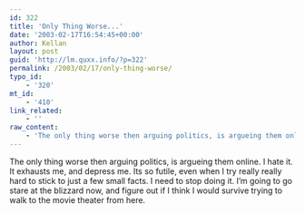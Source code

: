 ```yaml
---
id: 322
title: 'Only Thing Worse...'
date: '2003-02-17T16:54:45+00:00'
author: Kellan
layout: post
guid: 'http://lm.quxx.info/?p=322'
permalink: /2003/02/17/only-thing-worse/
typo_id:
    - '320'
mt_id:
    - '410'
link_related:
    - ''
raw_content:
    - 'The only thing worse then arguing politics, is argueing them online.  I hate it.  It exhausts me, and depress me.  Its so futile, even when I try really really hard to stick to just a few small facts.  I need to stop doing it.  I\''m going to go stare at the blizzard now, and figure out if I think I would survive trying to walk to the movie theater from here.'
---
```


The only thing worse then arguing politics, is argueing them online. I hate it. It exhausts me, and depress me. Its so futile, even when I try really really hard to stick to just a few small facts. I need to stop doing it. I’m going to go stare at the blizzard now, and figure out if I think I would survive trying to walk to the movie theater from here.